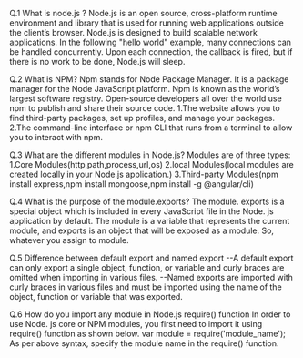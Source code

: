 Q.1 What is node.js ?
Node.js is an open source, cross-platform runtime environment and library that is used for running web applications outside the client’s browser.
Node.js is designed to build scalable network applications. In the following "hello world" example, many connections can be handled concurrently.
Upon each connection, the callback is fired, but if there is no work to be done, Node.js will sleep.

Q.2 What is NPM?
Npm stands for Node Package Manager. It is a package manager for the Node JavaScript platform.
Npm is known as the world’s largest software registry. Open-source developers all over the world use npm to publish and share their source code.
1.The website allows you to find third-party packages, set up profiles, and manage your packages.
2.The command-line interface or npm CLI that runs from a terminal to allow you to interact with npm.


Q.3 What are the different modules in Node.js?
Modules are of three types:
1.Core Modules(http,path,process,url,os)
2.local Modules(local modules are created locally in your Node.js application.)
3.Third-party Modules(npm install express,npm install mongoose,npm install -g @angular/cli)

Q.4 What is the purpose of the module.exports?
The module. exports is a special object which is included in every JavaScript file in the Node. js application by default.
The module is a variable that represents the current module, and exports is an object that will be exposed as a module. So, whatever you assign to module.

Q.5 Difference between default export and named export
--A default export can only export a single object, function, or variable and curly braces are omitted when importing in various files.
--Named exports are imported with curly braces in various files and must be imported using the name of the object, function or variable that was exported.

Q.6 How do you import any module in Node.js
require() function
In order to use Node. js core or NPM modules, you first need to import it using require() function as shown below. var module = require('module_name'); 
As per above syntax, specify the module name in the require() function.
